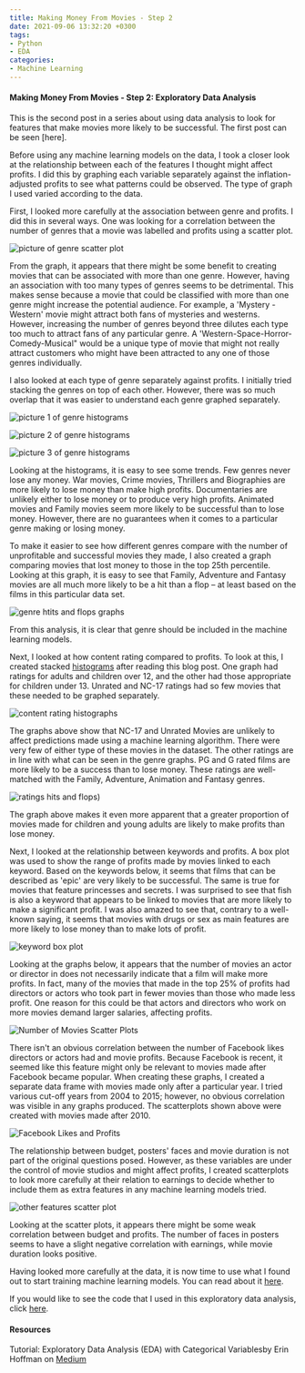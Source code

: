 ```yaml
---
title: Making Money From Movies - Step 2
date: 2021-09-06 13:32:20 +0300
tags: 
- Python
- EDA
categories: 
- Machine Learning
---
```


#### Making Money From Movies - Step 2: Exploratory Data Analysis

This is the second post in a series about using data analysis to look for features that make movies more likely to be successful.  The first post can be seen [here].

Before using any machine learning models on the data, I took a closer look at the relationship between each of the features I thought might affect profits.  I did this by graphing each variable separately against the inflation-adjusted profits to see what patterns could be observed.  The type of graph I used varied according to the data.

First, I looked more carefully at the association between genre and profits.  I did this in several ways.  One was looking for a correlation between the number of genres that a movie was labelled and profits using a scatter plot. 

![picture of genre scatter plot](https://user-images.githubusercontent.com/83561268/132159013-59baaaf7-76e1-4515-b23c-bfe260ecd922.png)

From the graph, it appears that there might be some benefit to creating movies that can be associated with more than one genre. However, having an association with too many types of genres seems to be detrimental.  This makes sense because a movie that could be classified with more than one genre might increase the potential audience. For example, a 'Mystery - Western' movie might attract both fans of mysteries and westerns.  However, increasing the number of genres beyond three dilutes each type too much to attract fans of any particular genre. A 'Western-Space-Horror-Comedy-Musical" would be a unique type of movie that might not really attract customers who might have been attracted to any one of those genres individually. 

I also looked at each type of genre separately against profits. I initially tried stacking the genres on top of each other.  However, there was so much overlap that it was easier to understand each genre graphed separately.

![picture 1 of genre histograms](https://user-images.githubusercontent.com/83561268/132159082-fcbd4f72-905b-4d8b-8b5b-53b5f6a080fc.png)

![picture 2 of genre histograms](https://user-images.githubusercontent.com/83561268/132159094-96b61f2c-8147-4008-bc95-5af41b8025db.png)

![picture 3 of genre histograms](https://user-images.githubusercontent.com/83561268/132159103-2da3f7d8-7cc0-4edc-b597-6fadaae14415.PNG)

Looking at the histograms, it is easy to see some trends.  Few genres never lose any money. War movies, Crime movies, Thrillers and Biographies are more likely to lose money than make high profits. Documentaries are unlikely either to lose money or to produce very high profits. Animated movies and Family movies seem more likely to be successful than to lose money.  However, there are no guarantees when it comes to a particular genre making or losing money.

To make it easier to see how different genres compare with the number of unprofitable and successful movies they made, I also created a graph comparing movies that lost money to those in the top 25th percentile.  Looking at this graph, it is easy to see that Family, Adventure and Fantasy movies are all much more likely to be a hit than a flop – at least based on the films in this particular data set.

![genre htits and flops graphs](https://user-images.githubusercontent.com/83561268/132214710-80904120-8f41-4e92-89ad-24877dab5a90.png)

From this analysis, it is clear that genre should be included in the machine learning models.

Next, I looked at how content rating compared to profits.  To look at this, I created stacked [histograms](https://medium.com/analytics-vidhya/tutorial-exploratory-data-analysis-eda-with-categorical-variables-6a569a3aea55) after reading this blog post. One graph had ratings for adults and children over 12, and the other had those appropriate for children under 13. Unrated and NC-17 ratings had so few movies that these needed to be graphed separately.

![content rating histographs](https://user-images.githubusercontent.com/83561268/132214841-0c821f53-9028-47b4-9c2c-a0cbbaa8eb9e.PNG)

The graphs above show that NC-17 and Unrated Movies are unlikely to affect predictions made using a machine learning algorithm. There were very few of either type of these movies in the dataset. The other ratings are in line with what can be seen in the genre graphs. PG and G rated films are more likely to be a success than to lose money. These ratings are well-matched with the Family, Adventure, Animation and Fantasy genres.

![ratings hits and flops](https://user-images.githubusercontent.com/83561268/132215091-ef16ba81-cc62-449b-a7c7-19520c1fd4be.png))

The graph above makes it even more apparent that a greater proportion of movies made for children and young adults are likely to make profits than lose money.

Next, I looked at the relationship between keywords and profits.  A box plot was used to show the range of profits made by movies linked to each keyword. Based on the keywords below, it seems that films that can be described as 'epic' are very likely to be successful. The same is true for movies that feature princesses and secrets. I was surprised to see that fish is also a keyword that appears to be linked to movies that are more likely to make a significant profit. I was also amazed to see that, contrary to a well-known saying, it seems that movies with drugs or sex as main features are more likely to lose money than to make lots of profit. 

![keyword box plot](https://user-images.githubusercontent.com/83561268/132215226-0d2c353f-814a-4aa7-b95e-2f3ba3dcf05f.png)

Looking at the graphs below, it appears that the number of movies an actor or director in does not necessarily indicate that a film will make more profits.  In fact, many of the movies that made in the top 25% of profits had directors or actors who took part in fewer movies than those who made less profit. One reason for this could be that actors and directors who work on more movies demand larger salaries, affecting profits.

![Number of Movies Scatter Plots](https://user-images.githubusercontent.com/83561268/132224342-c8ce39a8-f721-4937-95af-d033cafba7a1.png)

There isn't an obvious correlation between the number of Facebook likes directors or actors had and movie profits.  Because Facebook is recent, it seemed like this feature might only be relevant to movies made after Facebook became popular. When creating these graphs, I created a separate data frame with movies made only after a particular year.  I tried various cut-off years from 2004 to 2015; however, no obvious correlation was visible in any graphs produced.  The scatterplots shown above were created with movies made after 2010.

![Facebook Likes and Profits](https://user-images.githubusercontent.com/83561268/132225918-af096b22-8753-4c4c-8346-48c32b4a50b9.PNG)

The relationship between budget, posters' faces and movie duration is not part of the original questions posed. However, as these variables are under the control of movie studios and might affect profits, I created scatterplots to look more carefully at their relation to earnings to decide whether to include them as extra features in any machine learning models tried. 

![other features scatter plot](https://user-images.githubusercontent.com/83561268/132224496-de0d8286-0f89-44dc-aee7-d6bbbb51eb1b.PNG)

Looking at the scatter plots, it appears there might be some weak correlation between budget and profits.  The number of faces in posters seems to have a slight negative correlation with earnings, while movie duration looks positive.

Having looked more carefully at the data, it is now time to use what I found out to start training machine learning models. You can read about it [here]().

If you would like to see the code that I used in this exploratory data analysis, click [here]().
#### Resources

Tutorial: Exploratory Data Analysis (EDA) with Categorical Variablesby Erin Hoffman on [Medium](https://medium.com/analytics-vidhya/tutorial-exploratory-data-analysis-eda-with-categorical-variables-6a569a3aea55)
